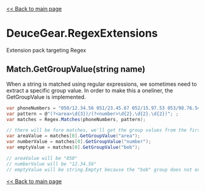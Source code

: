 ﻿[<< Back to main page](../readme.md)

# DeuceGear.RegexExtensions

Extension pack targeting Regex

## Match.GetGroupValue(string name)

When a string is matched using regular expressions, we sometimes need to extract a specific group value.
In order to make this a oneliner, the GetGroupValue is implemented.

```cs
var phoneNumbers = "050/12.34.56 051/23.45.67 052/15.97.53 053/98.76.54";
var pattern = @"(?<area>\d{3})/(?<number>\d{2}.\d{2}.\d{2})"; ;
var matches = Regex.Matches(phoneNumbers, pattern);

// there will be fore matches, we'll get the group values from the first one
var areaValue = matches[0].GetGroupValue("area");
var numberValue = matches[0].GetGroupValue("number");
var emptyValue = matches[0].GetGroupValue("bob");

// areaValue will be "050"
// numberValue will be "12.34.56"
// emptyValue will be string.Emptyt because the "bob" group does not exist
```

[<< Back to main page](../readme.md)